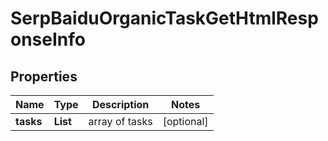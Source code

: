 # SerpBaiduOrganicTaskGetHtmlResponseInfo


## Properties

| Name | Type | Description | Notes |
|------------ | ------------- | ------------- | -------------|
**tasks** | **List<SerpBaiduOrganicTaskGetHtmlTaskInfo>** | array of tasks |[optional]|